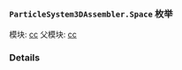 ### `ParticleSystem3DAssembler.Space` 枚举



模块: [cc](../modules/cc.md)
父模块: [cc](../modules/cc.md)






### Details

